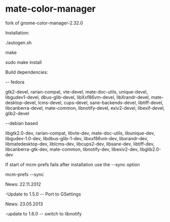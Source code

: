 mate-color-manager
==================

fork of gnome-color-manager-2.32.0

Installation:

./autogen.sh

make

sudo make install


Build dependencies:

-- fedora

gtk2-devel, rarian-compat, vte-devel, mate-doc-utils, unique-devel, libgudev1-devel,
dbus-glib-devel, libXxf86vm-devel, libXrandr-devel, mate-desktop-devel, lcms-devel,
cups-devel, sane-backends-devel, libtiff-devel, libcanberra-devel, mate-common,
libnotify-devel, exiv2-devel, libexif-devel, glib2-devel

--debian based

libgtk2.0-dev, rarian-compat, libvte-dev, mate-doc-utils, libunique-dev, libgudev-1.0-dev,
libdbus-glib-1-dev, libxxf86vm-dev, libxrandr-dev, libmatedesktop-dev, liblcms-dev,
libcups2-dev, libsane-dev, libtiff-dev, libcanberra-gtk-dev, mate-common,
libnotify-dev, libexiv2-dev, libglib2.0-dev

If start of mcm-prefs fails after installation use the --sync option

mcm-prefs --sync


News: 22.11.2012

-Update to 1.5.0
  -- Port to GSettings

News: 23.05.2013

-update to 1.6.0
-- switch to libnotify

